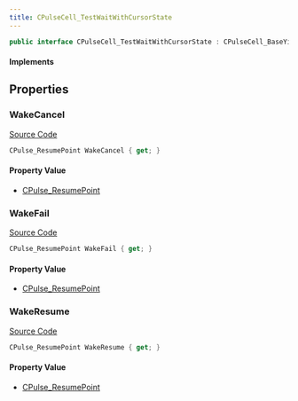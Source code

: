 ```yaml
---
title: CPulseCell_TestWaitWithCursorState
---
```


```csharp
public interface CPulseCell_TestWaitWithCursorState : CPulseCell_BaseYieldingInflow, CPulseCell_BaseFlow, CPulseCell_Base, ISchemaClass<CPulseCell_Base>, ISchemaClass<CPulseCell_BaseFlow>, ISchemaClass<CPulseCell_BaseYieldingInflow>, ISchemaClass<CPulseCell_TestWaitWithCursorState>, ISchemaField, ISchemaClass, INativeHandle
```

#### Implements

## Properties

### WakeCancel

[Source Code](https://github.com/swiftly-solution/swiftlys2/blob/beta/managed/src/SwiftlyS2.Generated/Schemas/Interfaces/CPulseCell_TestWaitWithCursorState.cs#L18)

```csharp
CPulse_ResumePoint WakeCancel { get; }
```

#### Property Value

- [CPulse_ResumePoint](/docs/api/shared/schemadefinitions/cpulse_resumepoint)

### WakeFail

[Source Code](https://github.com/swiftly-solution/swiftlys2/blob/beta/managed/src/SwiftlyS2.Generated/Schemas/Interfaces/CPulseCell_TestWaitWithCursorState.cs#L20)

```csharp
CPulse_ResumePoint WakeFail { get; }
```

#### Property Value

- [CPulse_ResumePoint](/docs/api/shared/schemadefinitions/cpulse_resumepoint)

### WakeResume

[Source Code](https://github.com/swiftly-solution/swiftlys2/blob/beta/managed/src/SwiftlyS2.Generated/Schemas/Interfaces/CPulseCell_TestWaitWithCursorState.cs#L16)

```csharp
CPulse_ResumePoint WakeResume { get; }
```

#### Property Value

- [CPulse_ResumePoint](/docs/api/shared/schemadefinitions/cpulse_resumepoint)

